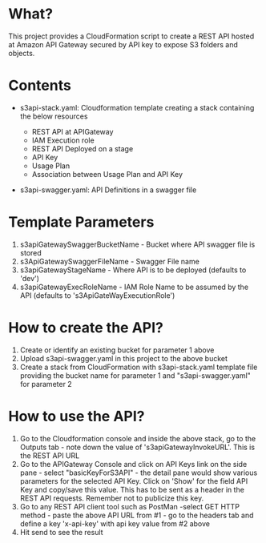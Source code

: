 # What?
This project provides a CloudFormation script to create a REST API hosted at Amazon API Gateway secured by API key to expose S3 folders and objects.

# Contents

* s3api-stack.yaml: Cloudformation template creating a stack containing the below resources
	- REST API at APIGateway
	- IAM Execution role
	- REST API Deployed on a stage
	- API Key
	- Usage Plan
	- Association between Usage Plan and API Key

* s3api-swagger.yaml: API Definitions in a swagger file


# Template Parameters

1. s3apiGatewaySwaggerBucketName - Bucket where API swagger file is stored
2. s3ApiGatewaySwaggerFileName - Swagger File name
3. s3apiGatewayStageName - Where API is to be deployed (defaults to 'dev')
4. s3apiGatewayExecRoleName - IAM Role Name to be assumed by the API (defaults to 's3ApiGateWayExecutionRole')


# How to create the API?

1. Create or identify an existing bucket for parameter 1 above
2. Upload s3api-swagger.yaml in this project to the above bucket
3. Create a stack from CloudFormation with s3api-stack.yaml template file providing the bucket name for parameter 1 and "s3api-swagger.yaml" for parameter 2

# How to use the API?

1. Go to the Cloudformation console and inside the above stack, go to the Outputs tab - note down the value of 's3apiGatewayInvokeURL'. This is the REST API URL
2. Go to the APIGateway Console and click on API Keys link on the side pane - select "basicKeyForS3API" - the detail pane would show various parameters for the selected API Key. Click on 'Show' for the field API Key and copy/save this value. This has to be sent as a header in the REST API requests. Remember not to publicize this key.
3. Go to any REST API client tool such as PostMan -select GET HTTP method - paste the above API URL from #1 - go to the headers tab and define a key 'x-api-key' with api key value from #2 above
4. Hit send to see the result


